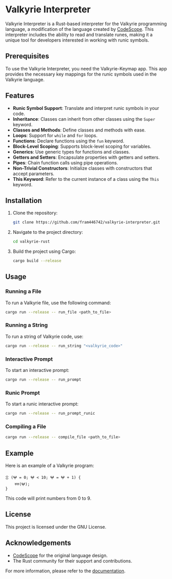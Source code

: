 # Valkyrie Interpreter

Valkyrie Interpreter is a Rust-based interpreter for the Valkyrie programming language, a modification of the language created by [CodeScope](https://gitlab.com/codescope-reference/cii). This interpreter includes the ability to read and translate runes, making it a unique tool for developers interested in working with runic symbols.

## Prerequisites

To use the Valkyrie Interpreter, you need the Valkyrie-Keymap app. This app provides the necessary key mappings for the runic symbols used in the Valkyrie language.

## Features

- **Runic Symbol Support**: Translate and interpret runic symbols in your code.
- **Inheritance**: Classes can inherit from other classes using the `Super` keyword.
- **Classes and Methods**: Define classes and methods with ease.
- **Loops**: Support for `while` and `for` loops.
- **Functions**: Declare functions using the `fun` keyword.
- **Block-Level Scoping**: Supports block-level scoping for variables.
- **Generics**: Use generic types for functions and classes.
- **Getters and Setters**: Encapsulate properties with getters and setters.
- **Pipes**: Chain function calls using pipe operations.
- **Non-Trivial Constructors**: Initialize classes with constructors that accept parameters.
- **This Keyword**: Refer to the current instance of a class using the `This` keyword.

## Installation

1. Clone the repository:

    ```sh
    git clone https://github.com/fram446742/valkyrie-interpreter.git
    ```

2. Navigate to the project directory:

    ```sh
    cd valkyrie-rust
    ```

3. Build the project using Cargo:

    ```sh
    cargo build --release
    ```

## Usage

### Running a File

To run a Valkyrie file, use the following command:

```sh
cargo run --release -- run_file <path_to_file>
```

### Running a String

To run a string of Valkyrie code, use:

```sh
cargo run --release -- run_string "<valkyrie_code>"
```

### Interactive Prompt

To start an interactive prompt:

```sh
cargo run --release -- run_prompt
```

### Runic Prompt

To start a runic interactive prompt:

```sh
cargo run --release -- run_prompt_runic
```

### Compiling a File

```sh
cargo run --release -- compile_file <path_to_file>
```

## Example

Here is an example of a Valkyrie program:

```valkyrie
𒌐 (𖤍 = 0; 𖤍 < 10; 𖤍 = 𖤍 + 1) {
    ♅♅(𖤍);
}
```

This code will print numbers from 0 to 9.

## License

This project is licensed under the GNU License.

## Acknowledgements

- [CodeScope](https://gitlab.com/codescope-reference/cii) for the original language design.
- The Rust community for their support and contributions.

For more information, please refer to the [documentation](https://gitlab.com/codescope-reference/cii).
